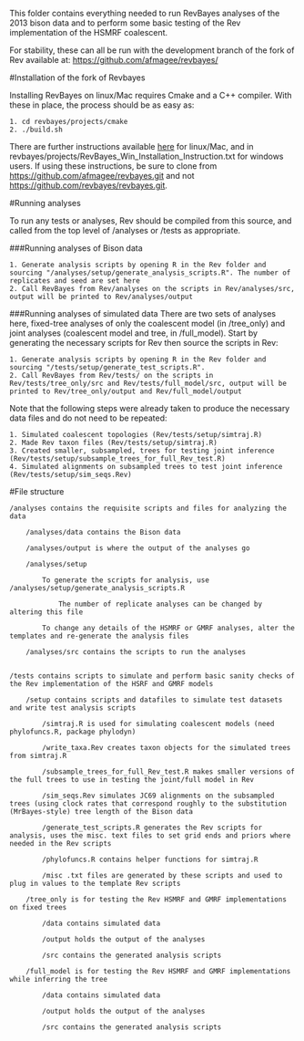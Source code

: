 This folder contains everything needed to run RevBayes analyses of the 2013 bison data and to perform some basic testing of the Rev implementation of the HSMRF coalescent.

For stability, these can all be run with the development branch of the fork of Rev available at: https://github.com/afmagee/revbayes/

#Installation of the fork of Revbayes

Installing RevBayes on linux/Mac requires Cmake and a C++ compiler. With these in place, the process should be as easy as:
    
    1. cd revbayes/projects/cmake
    2. ./build.sh

There are further instructions available [here](http://revbayes.github.io/software.html) for linux/Mac, and in revbayes/projects/RevBayes\_Win\_Installation\_Instruction.txt for windows users. If using these instructions, be sure to clone from https://github.com/afmagee/revbayes.git and not https://github.com/revbayes/revbayes.git.

#Running analyses

To run any tests or analyses, Rev should be compiled from this source, and called from the top level of /analyses or /tests as appropriate.

###Running analyses of Bison data
    
    1. Generate analysis scripts by opening R in the Rev folder and sourcing "/analyses/setup/generate_analysis_scripts.R". The number of replicates and seed are set here
    2. Call RevBayes from Rev/analyses on the scripts in Rev/analyses/src, output will be printed to Rev/analyses/output
    
###Running analyses of simulated data
There are two sets of analyses here, fixed-tree analyses of only the coalescent model (in /tree\_only) and joint analyses (coalescent model and tree, in /full\_model).
Start by generating the necessary scripts for Rev then source the scripts in Rev:

    1. Generate analysis scripts by opening R in the Rev folder and sourcing "/tests/setup/generate_test_scripts.R". 
    2. Call RevBayes from Rev/tests/ on the scripts in Rev/tests/tree_only/src and Rev/tests/full_model/src, output will be printed to Rev/tree_only/output and Rev/full_model/output


Note that the following steps were already taken to produce the necessary data files and do not need to be repeated:

    1. Simulated coalescent topologies (Rev/tests/setup/simtraj.R)
    2. Made Rev taxon files (Rev/tests/setup/simtraj.R)
    3. Created smaller, subsampled, trees for testing joint inference (Rev/tests/setup/subsample_trees_for_full_Rev_test.R)
    4. Simulated alignments on subsampled trees to test joint inference (Rev/tests/setup/sim_seqs.Rev)


#File structure
    
    /analyses contains the requisite scripts and files for analyzing the data
    
        /analyses/data contains the Bison data
        
        /analyses/output is where the output of the analyses go
        
        /analyses/setup
            
            To generate the scripts for analysis, use /analyses/setup/generate_analysis_scripts.R 
            
                The number of replicate analyses can be changed by altering this file
            
            To change any details of the HSMRF or GMRF analyses, alter the templates and re-generate the analysis files
    
        /analyses/src contains the scripts to run the analyses
        
        
    /tests contains scripts to simulate and perform basic sanity checks of the Rev implementation of the HSRF and GMRF models
        
        /setup contains scripts and datafiles to simulate test datasets and write test analysis scripts
            
            /simtraj.R is used for simulating coalescent models (need phylofuncs.R, package phylodyn)
            
            /write_taxa.Rev creates taxon objects for the simulated trees from simtraj.R
            
            /subsample_trees_for_full_Rev_test.R makes smaller versions of the full trees to use in testing the joint/full model in Rev
            
            /sim_seqs.Rev simulates JC69 alignments on the subsampled trees (using clock rates that correspond roughly to the substitution (MrBayes-style) tree length of the Bison data
            
            /generate_test_scripts.R generates the Rev scripts for analysis, uses the misc. text files to set grid ends and priors where needed in the Rev scripts
            
            /phylofuncs.R contains helper functions for simtraj.R
            
            /misc .txt files are generated by these scripts and used to plug in values to the template Rev scripts
        
        /tree_only is for testing the Rev HSMRF and GMRF implementations on fixed trees
            
            /data contains simulated data    
            
            /output holds the output of the analyses
            
            /src contains the generated analysis scripts
    
        /full_model is for testing the Rev HSMRF and GMRF implementations while inferring the tree
            
            /data contains simulated data    
            
            /output holds the output of the analyses
            
            /src contains the generated analysis scripts
    

    
